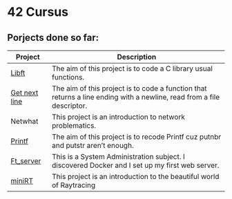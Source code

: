 # 42 Cursus
## Porjects done so far:

Project | Description
------- | -------
[Libft](https://github.com/elhadjaoui/42-Cursus/tree/main/libft) | The aim of this project is to code a C library usual functions.
[Get next line](https://github.com/elhadjaoui/42-Cursus/tree/main/get_next_line)| The aim of this project is to code a function that returns a line ending with a newline, read from a file descriptor.
Netwhat | This project is an introduction to network problematics.
[Printf](https://github.com/elhadjaoui/42-Cursus/tree/main/ft_printf)|The aim of this project is to recode Printf cuz putnbr and putstr aren’t enough.
[Ft_server](https://github.com/elhadjaoui/42-Cursus/tree/main/ft_server) | This is a System Administration subject. I discovered Docker and I  set up my first web server.
[miniRT](https://github.com/elhadjaoui/42-Cursus/tree/main/miniRT)| This project is an introduction to the beautiful world of Raytracing
